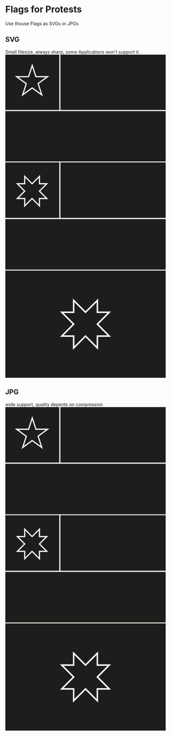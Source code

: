 # Flags for Protests

Use thouse Flags as SVGs or JPGs

## SVG
Small filesize, always sharp, some Applications won't support it.
![Chile Flag](svg/chile.svg "Chile Flag")
![Mapuchile Flag](svg/mapuchile.svg "Mapuchile")
![Mapuche Flag](svg/mapuche.svg "Mapuche")

## JPG
wide support, quality depents on compression
![Chile Flag](jpg/chile.jpg "Chile Flag")
![Mapuchile Flag](jpg/mapuchile.jpg "Mapuchile")
![Mapuche Flag](jpg/mapuche.jpg "Mapuche")
